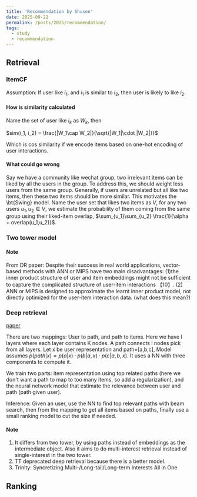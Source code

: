 ```yaml
---
title: 'Recommendation by Shusen'
date: 2025-09-22
permalink: /posts/2025/recommendation/
tags:
  - study
  - recommendation
---
```


## Retrieval

### ItemCF

Assumption: If user like $i_1$, and $i_1$ is similar to $i_2$, then user is likely to like $i_2$.

#### How is similarity calculated

Name the set of user like $i_k$ as $W_k$, then 

$sim(i_1, i_2) = \frac{|W_1\cap W_2|}{\sqrt{|W_1|\cdot |W_2|}}$

Which is cos similarity if we encode items based on one-hot encoding of user interactions.

#### What could go wrong

Say we have a community like wechat group, two irrelevant items can be liked by all the users in the group. To address this, we should weight less users from the same group. Generally, if users are unrelated but all like two items, then these two items should be more similar. This motivates the \bt{Swing} model. Name the user set that likes two items as $V$, for any two users $u_1,u_2\in V$, we estimate the probability of them coming from the same group using their liked-item overlap, $\sum_{u_1}\sum_{u_2} \frac{1}{\alpha + overlap(u_1,u_2)}$.

### Two tower model

#### Note

From DR paper: Despite their success in real world applications, vector-based methods with ANN or MIPS have two main disadvantages: (1)the inner product structure of user and item embeddings might not be sufficient to capture the complicated structure of user-item interactions 【10】. (2) ANN or MIPS is designed to approximate the learnt inner product model, not directly optimized for the user-item interaction data. (what does this mean?)

### Deep retrieval

[paper](https://arxiv.org/abs/2007.07203)

There are two mappings: User to path, and path to items. Here we have l layers where each layer contains K nodes. A path connects l nodes pick from all layers. Let x be user representation and path=[a,b,c], Model assumes $p(path|x)=p(a|x)\cdot p(b|a,x)\cdot p(c|a,b,x)$. It uses a NN with three components to compute it.

We train two parts: item representation using top related paths (here we don't want a path to map to too many items, so add a regularization), and the neural network model that estimate the relevance between user and path (path given user).

Inference: Given an user, use the NN to find top relevant paths with beam search, then from the mapping to get all items based on paths, finally use a small ranking model to cut the size if needed.

#### Note

1. It differs from two tower, by using paths instead of embeddings as the intermediate object. Also it aims to do multi-interest retrieval instead of single-interest in the two tower.
2. TT deprecated deep retrieval because there is a better model. 
3. Trinity: Syncretizing Multi-/Long-tail/Long-term Interests All in One

## Ranking